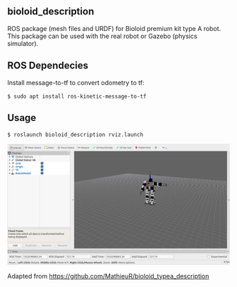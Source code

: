 ## bioloid_description

ROS package (mesh files and URDF) for Bioloid premium kit type A robot.
This package can be used with the real robot or Gazebo (physics simulator).

## ROS Dependecies
Install message-to-tf to convert odometry to tf:
```
$ sudo apt install ros-kinetic-message-to-tf 
```


## Usage
```
$ roslaunch bioloid_description rviz.launch
```

![system](assets/images/bioloid_rviz.png)


Adapted from https://github.com/MathieuR/bioloid_typea_description


